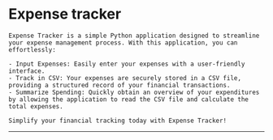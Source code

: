 # Expense tracker

    Expense Tracker is a simple Python application designed to streamline 
    your expense management process. With this application, you can effortlessly:

    - Input Expenses: Easily enter your expenses with a user-friendly interface.
    - Track in CSV: Your expenses are securely stored in a CSV file, providing a structured record of your financial transactions.
    - Summarize Spending: Quickly obtain an overview of your expenditures by allowing the application to read the CSV file and calculate the total expenses.

    Simplify your financial tracking today with Expense Tracker!
---
<!--

### Remainder: push code to github
```bash
#connect local repo with remote repo
git init  # if not already a Git repository
git remote add origin remote_url
git fetch origin
git branch --set-upstream-to=origin/branch_name local_branch_name  # optional
git pull origin branch_name  # optional, to pull changes immediately
#push code
git add .
git commit -m "Your commit message here"
git push origin main  # replace "origin" and "main" with your remote and branch names

```

-->